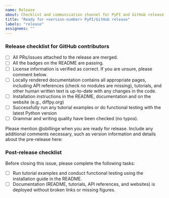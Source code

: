 ```yaml
---
name: Release
about: Checklist and communication channel for PyPI and GitHub release
title: "Ready for <version-number> PyPI/GitHub release"
labels: "release"
assignees: ""
---
```


### Release checklist for GitHub contributors

- [ ] All PRs/issues attached to the release are merged.
- [ ] All the badges on the README are passing.
- [ ] License information is verified as correct. If you are unsure, please comment below.
- [ ] Locally rendered documentation contains all appropriate pages, including API references (check no modules are
  missing), tutorials, and other human written text is up-to-date with any changes in the code.
- [ ] Installation instructions in the README, documentation and on the website (e.g., diffpy.org)
- [ ] Successfully run any tutorial examples or do functional testing with the latest Python version
- [ ] Grammar and writing quality have been checked (no typos).

Please mention @sbillinge when you are ready for release. Include any additional comments necessary, such as
version information and details about the pre-release here:

### Post-release checklist

Before closing this issue, please complete the following tasks:

- [ ]  Run tutorial examples and conduct functional testing using the installation guide in the README.
- [ ]  Documentation (README, tutorials, API references, and websites) is deployed without broken links or missing figures.
